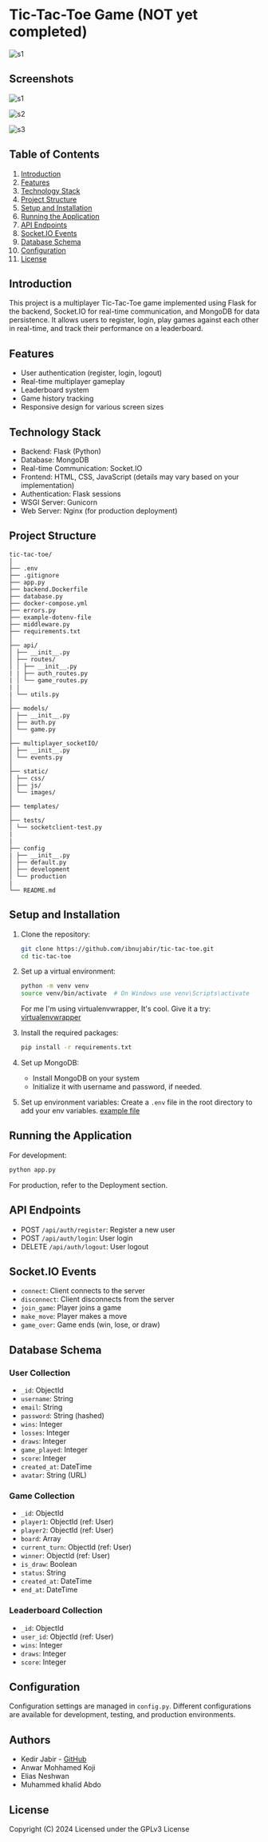 # Tic-Tac-Toe Game (NOT yet completed)

![s1](Client/src/assets/Images/Text_Logo.png)



## Screenshots
![s1](.assets/s1.png)

![s2](.assets/s2.png)

![s3](.assets/s3.png)

## Table of Contents

1. [Introduction](#introduction)
2. [Features](#features)
3. [Technology Stack](#technology-stack)
4. [Project Structure](#project-structure)
5. [Setup and Installation](#setup-and-installation)
6. [Running the Application](#running-the-application)
7. [API Endpoints](#api-endpoints)
8. [Socket.IO Events](#socketio-events)
9. [Database Schema](#database-schema)
10. [Configuration](#configuration)
11. [License](#license)

## Introduction

This project is a multiplayer Tic-Tac-Toe game implemented using Flask for the backend, Socket.IO for real-time communication, and MongoDB for data persistence. It allows users to register, login, play games against each other in real-time, and track their performance on a leaderboard.

## Features

- User authentication (register, login, logout)
- Real-time multiplayer gameplay
- Leaderboard system
- Game history tracking
- Responsive design for various screen sizes

## Technology Stack

- Backend: Flask (Python)
- Database: MongoDB
- Real-time Communication: Socket.IO
- Frontend: HTML, CSS, JavaScript (details may vary based on your implementation)
- Authentication: Flask sessions
- WSGI Server: Gunicorn
- Web Server: Nginx (for production deployment)

## Project Structure

```text
tic-tac-toe/
│
├── .env
├── .gitignore
├── app.py
├── backend.Dockerfile
├── database.py
├── docker-compose.yml
├── errors.py
├── example-dotenv-file
├── middleware.py
├── requirements.txt
│
├── api/
│ ├── __init__.py
│ ├── routes/
│ │ ├── __init__.py
| | ├── auth_routes.py
| │ └── game_routes.py
| |
| └── utils.py
│
├── models/
│ ├── __init__.py
│ ├── auth.py
│ └── game.py
│
├── multiplayer_socketIO/
│ ├── __init__.py
│ └── events.py
│
├── static/
│ ├── css/
│ ├── js/
│ └── images/
│
├── templates/
│
├── tests/
│ └── socketclient-test.py
|
|
├── config
| ├── __init__.py
│ ├── default.py
│ ├── development
│ └── production
|
└── README.md
```

## Setup and Installation

1. Clone the repository:

   ```sh
   git clone https://github.com/ibnujabir/tic-tac-toe.git
   cd tic-tac-toe
   ```

2. Set up a virtual environment:

   ```sh
   python -m venv venv
   source venv/bin/activate  # On Windows use venv\Scripts\activate
   ```

   For me I'm using virtualenvwrapper, It's cool. Give it a try: [virtualenvwrapper](https://pypi.org/project/virtualenvwrapper/)

3. Install the required packages:

   ```sh
   pip install -r requirements.txt
   ```

4. Set up MongoDB:

   - Install MongoDB on your system
   - Initialize it with username and password, if needed.

5. Set up environment variables:
   Create a `.env` file in the root directory to add your env variables. [example file](./server/example-dotenv-file)

## Running the Application

For development:

```sh
python app.py
```

<!-- For production, refer to the [Deployment](#deployment) section. -->

For production, refer to the Deployment section.

## API Endpoints

- POST `/api/auth/register`: Register a new user
- POST `/api/auth/login`: User login
- DELETE `/api/auth/logout`: User logout
<!-- - POST `/api/auth/deregister`: Delete user account
- GET `/api/games`: Get list of games
- POST `/api/games`: Create a new game
- GET `/api/games/<game_id>`: Get game details
- GET `/api/leaderboard`: Get leaderboard -->

## Socket.IO Events

- `connect`: Client connects to the server
- `disconnect`: Client disconnects from the server
- `join_game`: Player joins a game
- `make_move`: Player makes a move
- `game_over`: Game ends (win, lose, or draw)

## Database Schema

### User Collection

- `_id`: ObjectId
- `username`: String
- `email`: String
- `password`: String (hashed)
- `wins`: Integer
- `losses`: Integer
- `draws`: Integer
- `game_played`: Integer
- `score`: Integer
- `created_at`: DateTime
- `avatar`: String (URL)

### Game Collection

- `_id`: ObjectId
- `player1`: ObjectId (ref: User)
- `player2`: ObjectId (ref: User)
- `board`: Array
- `current_turn`: ObjectId (ref: User)
- `winner`: ObjectId (ref: User)
- `is_draw`: Boolean
- `status`: String
- `created_at`: DateTime
- `end_at`: DateTime

### Leaderboard Collection

- `_id`: ObjectId
- `user_id`: ObjectId (ref: User)
- `wins`: Integer
- `draws`: Integer
- `score`: Integer

## Configuration

Configuration settings are managed in `config.py`. Different configurations are available for development, testing, and production environments.

## Authors

- Kedir Jabir - [GitHub](https://github.com/IbnuJabir)
- Anwar Mohhamed Koji
- Elias Neshwan
- Muhammed khalid Abdo

## License

Copyright (C) 2024
Licensed under the GPLv3 License
